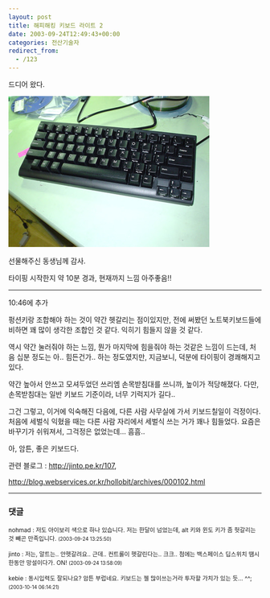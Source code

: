 ```yaml
---
layout: post
title: 해피해킹 키보드 라이트 2
date: 2003-09-24T12:49:43+00:00
categories: 전산기술자
redirect_from:
  - /123
---
```


드디어 왔다.

![ ](/assets/media/logs_archives_DSC01694.jpg)

선물해주신 동생님께 감사.

타이핑 시작한지 약 10분 경과, 현재까지 느낌 아주좋음!!

<hr />

10:46에 추가

펑션키랑 조합해야 하는 것이 약간 헷갈리는 점이있지만, 전에 써봤던 노트북키보드들에 비하면 꽤 많이 생각한 조합인 것 같다. 익히기 힘들지 않을 것 같다.

역시 약간 눌러줘야 하는 느낌, 뭔가 마지막에 힘을줘야 하는 것같은 느낌이 드는데, 처음 십분 정도는 아.. 힘든건가.. 하는 정도였지만, 지금보니, 덕분에 타이핑이 경쾌해지고 있다.

약간 높아서 안쓰고 모셔두었던 쓰리엠 손목받침대를 쓰니까, 높이가 적당해졌다. 다만, 손목받침대는 일반 키보드 기준이라, 너무 기럭지가 길다..

그건 그렇고, 이거에 익숙해진 다음에, 다른 사람 사무실에 가서 키보드칠일이 걱정이다. 처음에 세벌식 익혔을 때는 다른 사람 자리에서 세벌식 쓰는 거가 꽤나 힘들었다. 요즘은 바꾸기가 쉬워져서, 그걱정은 없었는데... 흠흠..

아, 암튼, 좋은 키보드다.

관련 블로그 : http://jinto.pe.kr/107,

http://blog.webservices.or.kr/hollobit/archives/000102.html

* * *

### 댓글



<!--- cmt:258 --->
<!--- mail: --->
<!--- parent:0 --->

<small class=comment>nohmad : 저도 아이보리 색으로 하나 있습니다. 저는 한달이 넘었는데, alt 키와 윈도 키가 좀 헛갈리는 것 빼곤 만족입니다. <small>(2003-09-24 13:25:50)</small></small>


<!--- cmt:259 --->
<!--- mail: --->
<!--- parent:0 --->

<small class=comment>jinto : 저는, 알트는.. 안헷갈려요.. 근데.. 컨트롤이 헷갈린다는.. 크크..  첨에는 백스페이스 딥스위치 땜시 한동안 망설이다가. ON! <small>(2003-09-24 13:58:09)</small></small>


<!--- cmt:260 --->
<!--- mail: --->
<!--- parent:0 --->

<small class=comment>kebie : 동시입력도 잘되나요? 암튼 부럽네요. 키보드는 젤 많이쓰는거라 투자할 가치가 있는 듯... ^^; <small>(2003-10-14 06:14:21)</small></small>

